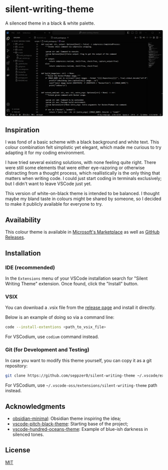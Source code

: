 # silent-writing-theme

A silenced theme in a black & white palette.

![demo](https://raw.githubusercontent.com/seppzer0/silent-writing-theme/main/assets/demo.png)

## Inspiration

I was fond of a basic scheme with a black background and white text. This colour combination felt simplistic yet elegant, which made me curious to try adapting it for my coding environment.

I have tried several existing solutions, with none feeling quite right. There were still some elements that were either eye-razoring or otherwise distracting from a thought process, which reallistically is the only thing that matters when writing code. I could just start coding in terminals exclusively; but I didn't want to leave VSCode just yet.

This version of white-on-black theme is intended to be balanced. I thought maybe my bland taste in colours might be shared by someone, so I decided to make it publicly available for everyone to try.

## Availability

This colour theme is available in [Microsoft's Marketplace](https://marketplace.visualstudio.com/items?itemName=seppzer0.silent-writing-theme) as well as [GitHub Releases](https://github.com/seppzer0/silent-writing-theme/releases).

## Installation

### IDE (recommended)

In the `Extensions` menu of your VSCode installation search for "Silent Writing Theme" extension. Once found, click the "Install" button.

### VSIX

You can download a .vsix file from the [release page](https://github.com/seppzer0/silent-writing-theme/releases/latest) and install it directly.

Below is an example of doing so via a command line:

```sh
code --install-extentions <path_to_vsix_file>
```

For VSCodium, use `codium` command instead.

### Git (for Development and Testing)

In case you want to modify this theme yourself, you can copy it as a git repository:

```sh
git clone https://github.com/seppzer0/silent-writing-theme ~/.vscode/extensions/silent-writing-theme
```

For VSCodium, use `~/.vscode-oss/extensions/silent-writing-theme` path instead.

## Acknowledgments

- [obsidian-minimal](https://github.com/kepano/obsidian-minimal): Obsidian theme inspiring the idea;
- [vscode-pitch-black-theme](https://github.com/ViktorQvarfordt/vscode-pitch-black-theme): Starting base of the project;
- [vscode-hundred-oceans-theme](https://github.com/MCluck90/vscode-hundred-oceans-theme): Example of blue-ish darkness in silenced tones.

## License

[MIT](https://github.com/seppzer0/silent-writing-theme/blob/main/LICENSE.md)
